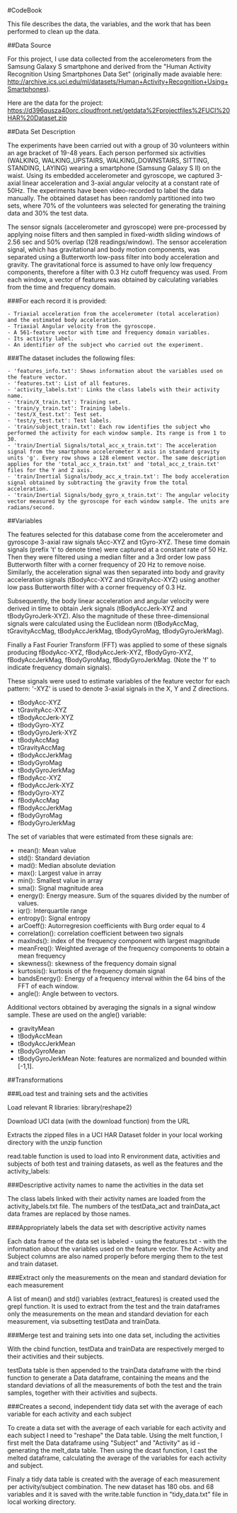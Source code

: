 #CodeBook 

This file describes the data, the variables, and the work that has been performed to clean up the data.

##Data Source

For this project, I use data collected from the accelerometers from the Samsung Galaxy S smartphone and derived from the "Human Activity Recognition Using Smartphones Data Set" (originally made avaiable here: http://archive.ics.uci.edu/ml/datasets/Human+Activity+Recognition+Using+Smartphones).

Here are the data for the project:
https://d396qusza40orc.cloudfront.net/getdata%2Fprojectfiles%2FUCI%20HAR%20Dataset.zip

##Data Set Description

The experiments have been carried out with a group of 30 volunteers within an age bracket of 19-48 years. Each person performed six activities (WALKING, WALKING_UPSTAIRS, WALKING_DOWNSTAIRS, SITTING, STANDING, LAYING) wearing a smartphone (Samsung Galaxy S II) on the waist. Using its embedded accelerometer and gyroscope, we captured 3-axial linear acceleration and 3-axial angular velocity at a constant rate of 50Hz. The experiments have been video-recorded to label the data manually. The obtained dataset has been randomly partitioned into two sets, where 70% of the volunteers was selected for generating the training data and 30% the test data.

The sensor signals (accelerometer and gyroscope) were pre-processed by applying noise filters and then sampled in fixed-width sliding windows of 2.56 sec and 50% overlap (128 readings/window). The sensor acceleration signal, which has gravitational and body motion components, was separated using a Butterworth low-pass filter into body acceleration and gravity. The gravitational force is assumed to have only low frequency components, therefore a filter with 0.3 Hz cutoff frequency was used. From each window, a vector of features was obtained by calculating variables from the time and frequency domain.

###For each record it is provided:

    - Triaxial acceleration from the accelerometer (total acceleration) and the estimated body acceleration.
    - Triaxial Angular velocity from the gyroscope.
    - A 561-feature vector with time and frequency domain variables.
    - Its activity label.
    - An identifier of the subject who carried out the experiment.

###The dataset includes the following files:

    - 'features_info.txt': Shows information about the variables used on the feature vector.
    - 'features.txt': List of all features.
    - 'activity_labels.txt': Links the class labels with their activity name.
    - 'train/X_train.txt': Training set.
    - 'train/y_train.txt': Training labels.
    - 'test/X_test.txt': Test set.
    - 'test/y_test.txt': Test labels.
    - 'train/subject_train.txt': Each row identifies the subject who performed the activity for each window sample. Its range is from 1 to 30.
    - 'train/Inertial Signals/total_acc_x_train.txt': The acceleration signal from the smartphone accelerometer X axis in standard gravity units 'g'. Every row shows a 128 element vector. The same description applies for the 'total_acc_x_train.txt' and 'total_acc_z_train.txt' files for the Y and Z axis.
    - 'train/Inertial Signals/body_acc_x_train.txt': The body acceleration signal obtained by subtracting the gravity from the total acceleration.
    - 'train/Inertial Signals/body_gyro_x_train.txt': The angular velocity vector measured by the gyroscope for each window sample. The units are radians/second.

##Variables

The features selected for this database come from the accelerometer and gyroscope 3-axial raw signals tAcc-XYZ and tGyro-XYZ. These time domain signals (prefix 't' to denote time) were captured at a constant rate of 50 Hz. Then they were filtered using a median filter and a 3rd order low pass Butterworth filter with a corner frequency of 20 Hz to remove noise. Similarly, the acceleration signal was then separated into body and gravity acceleration signals (tBodyAcc-XYZ and tGravityAcc-XYZ) using another low pass Butterworth filter with a corner frequency of 0.3 Hz.

Subsequently, the body linear acceleration and angular velocity were derived in time to obtain Jerk signals (tBodyAccJerk-XYZ and tBodyGyroJerk-XYZ). Also the magnitude of these three-dimensional signals were calculated using the Euclidean norm (tBodyAccMag, tGravityAccMag, tBodyAccJerkMag, tBodyGyroMag, tBodyGyroJerkMag).

Finally a Fast Fourier Transform (FFT) was applied to some of these signals producing fBodyAcc-XYZ, fBodyAccJerk-XYZ, fBodyGyro-XYZ, fBodyAccJerkMag, fBodyGyroMag, fBodyGyroJerkMag. (Note the 'f' to indicate frequency domain signals).

These signals were used to estimate variables of the feature vector for each pattern:
'-XYZ' is used to denote 3-axial signals in the X, Y and Z directions.

   -  tBodyAcc-XYZ
   -  tGravityAcc-XYZ
   -  tBodyAccJerk-XYZ
   -  tBodyGyro-XYZ
   -  tBodyGyroJerk-XYZ
   -  tBodyAccMag
   -  tGravityAccMag
   -  tBodyAccJerkMag
   -  tBodyGyroMag
   -  tBodyGyroJerkMag
   -  fBodyAcc-XYZ
   -  fBodyAccJerk-XYZ
   -  fBodyGyro-XYZ
   -  fBodyAccMag
   -  fBodyAccJerkMag
   -  fBodyGyroMag
   -  fBodyGyroJerkMag

The set of variables that were estimated from these signals are: 

- mean(): Mean value
- std(): Standard deviation
- mad(): Median absolute deviation
- max(): Largest value in array
- min(): Smallest value in array
- sma(): Signal magnitude area
- energy(): Energy measure. Sum of the squares divided by the number of values. 
- iqr(): Interquartile range 
- entropy(): Signal entropy
- arCoeff(): Autorregresion coefficients with Burg order equal to 4
- correlation(): correlation coefficient between two signals
- maxInds(): index of the frequency component with largest magnitude
- meanFreq(): Weighted average of the frequency components to obtain a mean frequency
- skewness(): skewness of the frequency domain signal 
- kurtosis(): kurtosis of the frequency domain signal 
- bandsEnergy(): Energy of a frequency interval within the 64 bins of the FFT of each window.
- angle(): Angle between to vectors.

Additional vectors obtained by averaging the signals in a signal window sample. These are used on the angle() variable:

- gravityMean
- tBodyAccMean
- tBodyAccJerkMean
- tBodyGyroMean
- tBodyGyroJerkMean
Note: features are normalized and bounded within [-1,1].

##Transformations

###Load test and training sets and the activities

Load relevant R libraries:
library(reshape2)

Download UCI data (with the download function) from the URL 

Extracts the zipped files in a UCI HAR Dataset folder in your local working directory with the unzip function

read.table function is used to load into R environment data, activities and subjects of both test and training datasets, as well as the features and the activity_labels:




###Descriptive activity names to name the activities in the data set

The class labels linked with their activity names are loaded from the activity_labels.txt file. The numbers of the testData_act and trainData_act data frames are replaced by those names.

###Appropriately labels the data set with descriptive activity names

Each data frame of the data set is labeled - using the features.txt - with the information about the variables used on the feature vector. The Activity and Subject columns are also named properly before merging them to the test and train dataset.

###Extract only the measurements on the mean and standard deviation for each measurement

A list of mean() and std() variables (extract_features) is created used the grepl function. It is used to extract from the test and the train dataframes only the measurements on the mean and standard deviation for each measurement, via subsetting testData and trainData.

###Merge test and training sets into one data set, including the activities

With the cbind function, testData and trainData are respectively merged to their activities and their subjects.

testData table is then appended to the trainData dataframe with the rbind function to generate a Data dataframe, containing the means and the standard deviations of all the measurements of both the test and the train samples, together with their activities and sujbects.

###Creates a second, independent tidy data set with the average of each variable for each activity and each subject

To create a data set with the average of each variable for each activity and each subject I need to "reshape" the Data table. Using the melt function, I first melt the Data dataframe using "Subject" and "Activity" as id - generating the melt_data table. Then using the dcast function, I cast the melted dataframe, calculating the average of the variables for each activity and subject.

Finaly a tidy data table is created with the average of each measurement per activity/subject combination. The new dataset has 180 obs. and 68 variables and it is saved with the write.table function in "tidy_data.txt" file in local working directory. 
